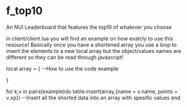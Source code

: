 # f_top10
An NUI Leaderboard that features the top10 of whatever you choose


in client/client.lua you will find an example on how exatcly to use this resource!
Basically once you have a shortened array you use a loop to insert the elements to a new local array but
the object/values names are different so they can be read through javascript!

  local array = {                 --How to use the code example

  }

  for k,v in pairs(example)do 
    table.insert(array,{name = v.name, points = v.xp}) --Insert all the shorted data into an array with spesific values
  end
